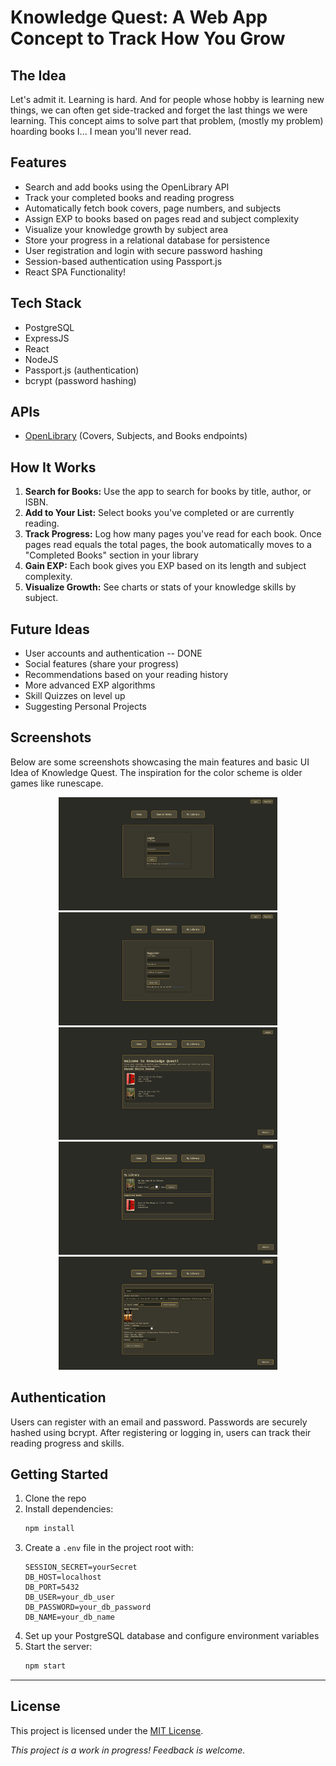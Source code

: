 # Knowledge Quest: A Web App Concept to Track How You Grow 

## The Idea
Let's admit it. Learning is hard. And for people whose hobby is learning new things, we can often get side-tracked and forget the last things we were learning. This concept aims to solve part that problem, (mostly my problem) hoarding books I... I mean you'll never read.

## Features
- Search and add books using the OpenLibrary API
- Track your completed books and reading progress
- Automatically fetch book covers, page numbers, and subjects
- Assign EXP to books based on pages read and subject complexity
- Visualize your knowledge growth by subject area
- Store your progress in a relational database for persistence
- User registration and login with secure password hashing
- Session-based authentication using Passport.js
- React SPA Functionality!

## Tech Stack
- PostgreSQL
- ExpressJS
- React
- NodeJS
- Passport.js (authentication)
- bcrypt (password hashing)

## APIs 
- [OpenLibrary](https://openlibrary.org/developers/api) (Covers, Subjects, and Books endpoints)

## How It Works
1. **Search for Books:** Use the app to search for books by title, author, or ISBN.
2. **Add to Your List:** Select books you've completed or are currently reading.
3. **Track Progress:** Log how many pages you've read for each book. Once pages read equals the total pages, the book automatically moves to a "Completed Books" section in your library
4. **Gain EXP:** Each book gives you EXP based on its length and subject complexity.
5. **Visualize Growth:** See charts or stats of your knowledge skills by subject.


## Future Ideas
- User accounts and authentication -- DONE
- Social features (share your progress)
- Recommendations based on your reading history
- More advanced EXP algorithms
- Skill Quizzes on level up 
- Suggesting Personal Projects


## Screenshots
Below are some screenshots showcasing the main features and basic UI Idea of Knowledge Quest. The inspiration for the color scheme is older games like runescape. 

<div align="center">

<img src="screenshots/LOGIN_PAGE.png" alt="Login Page" width="350" />
<img src="screenshots/REGISTER_PAGE.png" alt="Register Page" width="350" />

<img src="screenshots/LOGGED_IN_HOME.png" alt="Logged In Home" width="350" />
<img src="screenshots/LIBRARY.png" alt="Library" width="350" />

<img src="screenshots/SEARCH.png" alt="Search Books" width="350" />

</div>

## Authentication
Users can register with an email and password. Passwords are securely hashed using bcrypt. After registering or logging in, users can track their reading progress and skills.

## Getting Started
1. Clone the repo
2. Install dependencies:
   ```bash
   npm install
   ```
3. Create a `.env` file in the project root with:
   ```
   SESSION_SECRET=yourSecret
   DB_HOST=localhost
   DB_PORT=5432
   DB_USER=your_db_user
   DB_PASSWORD=your_db_password
   DB_NAME=your_db_name
   ```
4. Set up your PostgreSQL database and configure environment variables
5. Start the server:
   ```bash
   npm start
   ```

---

## License

This project is licensed under the [MIT License](LICENSE).

*This project is a work in progress! Feedback is welcome.*

